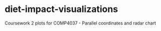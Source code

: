 # diet-impact-visualizations
Coursework 2 plots for COMP4037 - Parallel coordinates and radar chart
